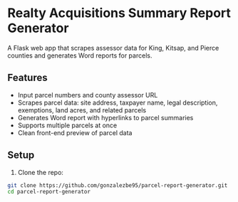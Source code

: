 # Realty Acquisitions Summary Report Generator

A Flask web app that scrapes assessor data for King, Kitsap, and Pierce counties and generates Word reports for parcels.

## Features
- Input parcel numbers and county assessor URL
- Scrapes parcel data: site address, taxpayer name, legal description, exemptions, land acres, and related parcels
- Generates Word report with hyperlinks to parcel summaries
- Supports multiple parcels at once
- Clean front-end preview of parcel data

## Setup

1. Clone the repo:

```bash
git clone https://github.com/gonzalezbe95/parcel-report-generator.git
cd parcel-report-generator
